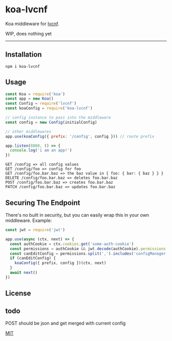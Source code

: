 # koa-lvcnf

Koa middleware for [lvcnf](https://npmjs.com/package/lvcnf).

WIP, does nothing yet

--------

## Installation

`npm i koa-lvcnf`

## Usage

```javascript
const Koa = require('koa')
const app = new Koa()
const Config = require('lvcnf')
const koaConfig = require('koa-lvcnf')

// config instance to pass into the middleware
const config = new Config(initialConfig)

// other middlewares
app.use(koaConfig({ prefix: '/config', config })) // route prefix

app.listen(8888, () => {
  console.log('i am an app!')
})
```

```
GET /config => all config values
GET /config/foo => config for foo
GET /config/foo.bar.baz => the baz value in { foo: { bar: { baz } } }
DELETE /config/foo.bar.baz => deletes foo.bar.baz
POST /config/foo.bar.baz => creates foo.bar.baz
PATCH /config/foo.bar.baz => updates foo.bar.baz
```

## Securing The Endpoint

There's no built in security, but you can easily wrap this in your own
middleware. Example:

```javascript
const jwt = require('jwt')

app.use(async (ctx, next) => {
  const authCookie = ctx.cookies.get('some-auth-cookie')
  const permissions = authCookie && jwt.decode(authCookie).permissions
  const canEditConfig = permissions.split(',').includes('configManager')
  if (canEditConfig) {
    koaConfig({ prefix, config })(ctx, next)
  }
  await next()
})
```

## License

## todo

POST should be json and get merged with current config

[MIT](./LICENSE.md)
